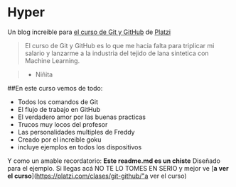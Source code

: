 # Hyper 
Un blog increible para [el curso de Git y GitHub](https://platzi.com/clases/git-github/) de [Platzi](https://platzi.com/"Platzi")
>El curso  de Git y GitHub es lo que me hacia falta para triplicar mi salario y lanzarme a la industria del tejido de lana sintetica con Machine Learning.

>* Niñita

##En este curso vemos de todo:
* Todos los comandos de Git
* El flujo de trabajo en GitHub
* El verdadero amor por las buenas practicas
* Trucos muy locos del profesor
* Las personalidades multiples de Freddy
* Creado por el increible goku
* incluye ejemplos en todos los dispositivos

Y como un amable recordatorio: **Este readme.md es un chiste** Diseñado para el ejemplo. Si llegas acá NO TE LO TOMES EN SERIO y mejor ve [**a ver el curso**](https://platzi.com/clases/git-github/"a ver el curso)
